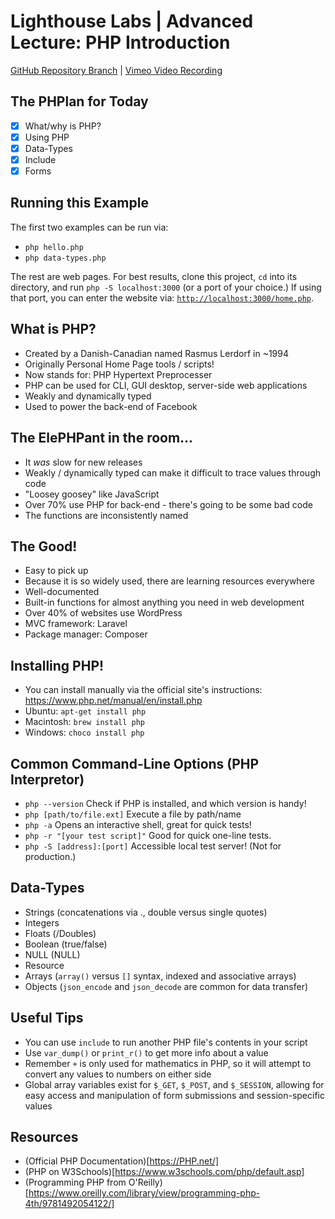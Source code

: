 # Lighthouse Labs | Advanced Lecture: PHP Introduction

[GitHub Repository Branch](https://github.com/WarrenUhrich/lighthouse-labs-advanced-lecture-php/tree/2022.07.06-web-ft-east-02may2022) | [Vimeo Video Recording](https://vimeo.com/727462159/52db0ae19f)

## The PHPlan for Today

* [X] What/why is PHP?
* [X] Using PHP
* [X] Data-Types
* [X] Include
* [X] Forms

## Running this Example

The first two examples can be run via:

* `php hello.php`
* `php data-types.php`

The rest are web pages. For best results, clone this project, `cd` into its directory, and run `php -S localhost:3000` (or a port of your choice.) If using that port, you can enter the website via: [`http://localhost:3000/home.php`](http://localhost:3000/home.php).

## What is PHP?

* Created by a Danish-Canadian named Rasmus Lerdorf in ~1994
* Originally Personal Home Page tools / scripts!
* Now stands for: PHP Hypertext Preprocesser
* PHP can be used for CLI, GUI desktop, server-side web applications
* Weakly and dynamically typed
* Used to power the back-end of Facebook

## The ElePHPant in the room...

* It *was* slow for new releases
* Weakly / dynamically typed can make it difficult to trace values through code
* "Loosey goosey" like JavaScript
* Over 70% use PHP for back-end - there's going to be some bad code
* The functions are inconsistently named

## The Good!

* Easy to pick up
* Because it is so widely used, there are learning resources everywhere
* Well-documented
* Built-in functions for almost anything you need in web development
* Over 40% of websites use WordPress
* MVC framework: Laravel
* Package manager: Composer

## Installing PHP!

- You can install manually via the official site's instructions: https://www.php.net/manual/en/install.php
- Ubuntu: `apt-get install php`
- Macintosh: `brew install php`
- Windows: `choco install php`

## Common Command-Line Options (PHP Interpretor)

- `php --version` Check if PHP is installed, and which version is handy!
- `php [path/to/file.ext]` Execute a file by path/name
- `php -a` Opens an interactive shell, great for quick tests!
- `php -r "[your test script]"` Good for quick one-line tests.
- `php -S [address]:[port]` Accessible local test server! (Not for production.)

## Data-Types

* Strings (concatenations via ., double versus single quotes)
* Integers
* Floats (/Doubles)
* Boolean (true/false)
* NULL (NULL)
* Resource
* Arrays (`array()` versus `[]` syntax, indexed and associative arrays)
* Objects (`json_encode` and `json_decode` are common for data transfer)

## Useful Tips

* You can use `include` to run another PHP file's contents in your script
* Use `var_dump()` or `print_r()` to get more info about a value
* Remember `+` is only used for mathematics in PHP, so it will attempt to convert any values to numbers on either side
* Global array variables exist for `$_GET`, `$_POST`, and `$_SESSION`, allowing for easy access and manipulation of form submissions and session-specific values

## Resources

* (Official PHP Documentation)[https://PHP.net/]
* (PHP on W3Schools)[https://www.w3schools.com/php/default.asp]
* (Programming PHP from O'Reilly)[https://www.oreilly.com/library/view/programming-php-4th/9781492054122/]
